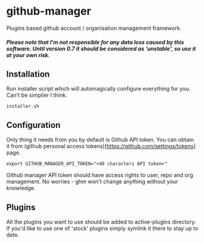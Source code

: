 # github-manager
Plugins based github account / organisation management framework.

##### Please note that I'm not responsible for any data loss caused by this software. Until version 0.7 it should be considered as 'unstable', so use it at your own risk.

## Installation

Run installer script which will automagically configure everything for you. Can't be simplier I think.

```
installer.sh
```

## Configuration

Only thing it needs from you by default is Github API token. You can obtain it from (github personal access tokens)[https://github.com/settings/tokens] page.

```
export GITHUB_MANAGER_API_TOKEN="<40 characters API token>"
```

Github manager API token should have access rights to user, repo and org management. No worries - ghm won't change anything without your knowledge.

## Plugins

All the plugins you want to use should be added to active-plugins directory.
If you'd like to use one of 'stock' plugins simply symlink it there to stay up to date.